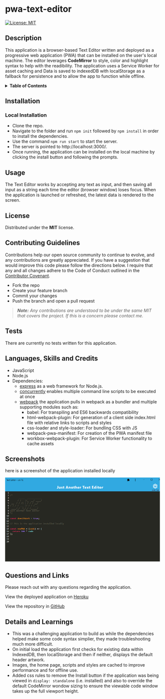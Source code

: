 # pwa-text-editor
[![License: MIT](https://img.shields.io/badge/License-MIT-yellow.svg)](https://opensource.org/licenses/MIT)

## Description
This application is a browser-based Text Editor written and deployed as a progressive web application (PWA) that can be installed on the user's local machine. The editor leverages **CodeMirror** to style, color and highlight syntax to help with the readibility. The application uses a Service Worker for asset caching and Data is saved to indexedDB with localStorage as a fallback for persistence and to allow the app to function while offline. 

<details>
<summary><strong>Table of Contents</strong></summary>

- [Installation](#installation)
- [Usage](#usage)
- [License](#license)
- [Contributing Guidelines](#contributing-guidelines)
- [Tests](#tests)
- [Languages, Skills and Credits](#languages-skills-and-credits)
- [Screenshots](#screenshots)
- [Questions and Links](#questions-and-links)
- [Details and Learnings](#details-and-learnings)
</details>

## Installation
### Local Installation
- Clone the repo.
- Navigate to the folder and run `npm init` followed by `npm install` in order to install the dependencies.
- Use the command `npm run start` to start the server.
- The server is pointed to http://localhost:3000/.
- Once running, the application can be installed on the local machine by clicking the install button and following the prompts.

## Usage
The Text Editor works by accepting any text as input, and then saving all input as a string each time the editor (browser window) loses focus. When the application is launched or refreshed, the latest data is rendered to the screen. 

## License
Distributed under the **MIT** license.

## Contributing Guidelines
Contributions help our open source community to continue to evolve, and any contributions are greatly appreciated. If you have a suggestion that would improve this code please follow the directions below. I require that any and all changes adhere to the Code of Conduct outlined in the [Contributor Covenant](https://www.contributor-covenant.org/).

 - Fork the repo
 - Create your feature branch
 - Commit your changes
 - Push the branch and open a pull request

> _**Note:** Any contributions are understood to be under the same MIT that covers the project. If this is a concern please contact me._

## Tests
There are currently no tests written for this application.

## Languages, Skills and Credits
- JavaScript
- Node.js
- Dependencies:
    - [express](https://www.npmjs.com/package/express) as a web framework for Node.js.
    - [concurrently](https://www.npmjs.com/package/concurrently) enables multiple command line scripts to be executed at once
    - [webpack](https://www.npmjs.com/package/webpack) the application pulls in webpack as a bundler and multiple supporting modules such as:
        - babel: For transpiling and ES6 backwards compatibility 
        - html-webpack-plugin: For generation of a client side index.html file with relative links to scripts and styles
        - css-loader and style-loader: For bundling CSS with JS
        - webpack-pwa-manifest: For creation of the PWA manifest file
        - workbox-webpack-plugin: For Service Worker functionality to cache assets 

## Screenshots
here is a screenshot of the application installed locally

![Screenshot of application isntalled locally](./client/src/images/screenshot-local.png)

## Questions and Links
Please reach out with any questions regarding the application.

View the deployed application on [Heroku](https://text-editor-tl.herokuapp.com/)

View the repository in [GitHub](https://github.com/benfok/pwa-text-editor)

## Details and Learnings
- This was a challenging application to build as while the dependencies helped make some code syntax simplier, they made troubleshooting much more difficult.
- On initial load the application first checks for existing data within IndexedDB, then localStorage and then if neither, displays the default header artwork.
- Images, the home page, scripts and styles are cached to improve performance and for offline use. 
- Added css rules to remove the Install button if the application was being viewed in `display: standalone` (i.e. installed) and also to override the default CodeMirror wondow sizing to ensure the viewable code window takes up the full viewport height.
 

